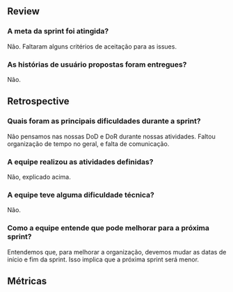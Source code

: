 ## Review
### A meta da sprint foi atingida?
Não. Faltaram alguns critérios de aceitação para as issues.

### As histórias de usuário propostas foram entregues?
Não. 


## Retrospective
### Quais foram as principais dificuldades durante a sprint?
Não pensamos nas nossas DoD e DoR durante nossas atividades. Faltou organização de tempo no geral, e falta de comunicação.

### A equipe realizou as atividades definidas?
Não, explicado acima.

### A equipe teve alguma dificuldade técnica?
Não.

### Como a equipe entende que pode melhorar para a próxima sprint?
Entendemos que, para melhorar a organização, devemos mudar as datas de início e fim da sprint.
Isso implica que a próxima sprint será menor.

## Métricas
